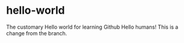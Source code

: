 # hello-world
The customary Hello world for learning Github
Hello humans! This is a change from the branch.
